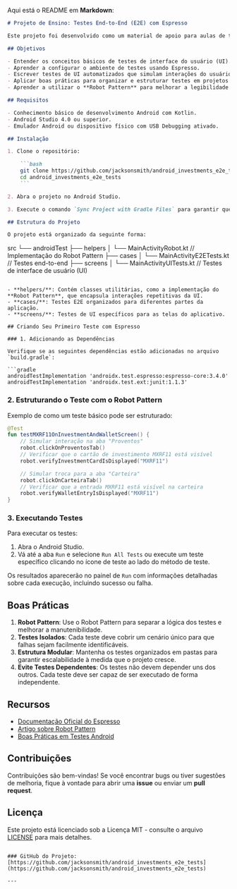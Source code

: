 Aqui está o README em **Markdown**:

```markdown
# Projeto de Ensino: Testes End-to-End (E2E) com Espresso

Este projeto foi desenvolvido como um material de apoio para aulas de testes End-to-End (E2E) com **Espresso**, a biblioteca de testes de UI do Android. O objetivo deste projeto é proporcionar aos alunos uma compreensão prática sobre como criar, organizar e executar testes E2E para aplicativos Android utilizando Espresso.

## Objetivos

- Entender os conceitos básicos de testes de interface do usuário (UI).
- Aprender a configurar o ambiente de testes usando Espresso.
- Escrever testes de UI automatizados que simulam interações do usuário em um app Android.
- Aplicar boas práticas para organizar e estruturar testes em projetos de larga escala.
- Aprender a utilizar o **Robot Pattern** para melhorar a legibilidade e manutenibilidade dos testes.

## Requisitos

- Conhecimento básico de desenvolvimento Android com Kotlin.
- Android Studio 4.0 ou superior.
- Emulador Android ou dispositivo físico com USB Debugging ativado.

## Instalação

1. Clone o repositório:

    ```bash
    git clone https://github.com/jacksonsmith/android_investments_e2e_tests.git
    cd android_investments_e2e_tests
    ```

2. Abra o projeto no Android Studio.

3. Execute o comando `Sync Project with Gradle Files` para garantir que todas as dependências estão atualizadas.

## Estrutura do Projeto

O projeto está organizado da seguinte forma:

```
src
 └── androidTest
      ├── helpers
      │    └── MainActivityRobot.kt      // Implementação do Robot Pattern
      ├── cases
      │    └── MainActivityE2ETests.kt   // Testes end-to-end
      ├── screens
      │    └── MainActivityUITests.kt    // Testes de interface de usuário (UI)
```

- **helpers/**: Contém classes utilitárias, como a implementação do **Robot Pattern**, que encapsula interações repetitivas da UI.
- **cases/**: Testes E2E organizados para diferentes partes da aplicação.
- **screens/**: Testes de UI específicos para as telas do aplicativo.

## Criando Seu Primeiro Teste com Espresso

### 1. Adicionando as Dependências

Verifique se as seguintes dependências estão adicionadas no arquivo `build.gradle`:

```gradle
androidTestImplementation 'androidx.test.espresso:espresso-core:3.4.0'
androidTestImplementation 'androidx.test.ext:junit:1.1.3'
```

### 2. Estruturando o Teste com o Robot Pattern

Exemplo de como um teste básico pode ser estruturado:

```kotlin
@Test
fun testMXRF11OnInvestmentAndWalletScreen() {
    // Simular interação na aba "Proventos"
    robot.clickOnProventosTab()
    // Verificar que o cartão de investimento MXRF11 está visível
    robot.verifyInvestmentCardIsDisplayed("MXRF11")

    // Simular troca para a aba "Carteira"
    robot.clickOnCarteiraTab()
    // Verificar que a entrada MXRF11 está visível na carteira
    robot.verifyWalletEntryIsDisplayed("MXRF11")
}
```

### 3. Executando Testes

Para executar os testes:

1. Abra o Android Studio.
2. Vá até a aba `Run` e selecione `Run All Tests` ou execute um teste específico clicando no ícone de teste ao lado do método de teste.

Os resultados aparecerão no painel de `Run` com informações detalhadas sobre cada execução, incluindo sucesso ou falha.

## Boas Práticas

1. **Robot Pattern**: Use o Robot Pattern para separar a lógica dos testes e melhorar a manutenibilidade.
2. **Testes Isolados**: Cada teste deve cobrir um cenário único para que falhas sejam facilmente identificáveis.
3. **Estrutura Modular**: Mantenha os testes organizados em pastas para garantir escalabilidade à medida que o projeto cresce.
4. **Evite Testes Dependentes**: Os testes não devem depender uns dos outros. Cada teste deve ser capaz de ser executado de forma independente.

## Recursos

- [Documentação Oficial do Espresso](https://developer.android.com/training/testing/espresso)
- [Artigo sobre Robot Pattern](https://medium.com/android-testing/android-testing-with-the-robot-pattern-7a7f45f85e27)
- [Boas Práticas em Testes Android](https://developer.android.com/training/testing)

## Contribuições

Contribuições são bem-vindas! Se você encontrar bugs ou tiver sugestões de melhoria, fique à vontade para abrir uma **issue** ou enviar um **pull request**.

## Licença

Este projeto está licenciado sob a Licença MIT - consulte o arquivo [LICENSE](LICENSE) para mais detalhes.
```

### GitHub do Projeto:
[https://github.com/jacksonsmith/android_investments_e2e_tests](https://github.com/jacksonsmith/android_investments_e2e_tests)

--- 
